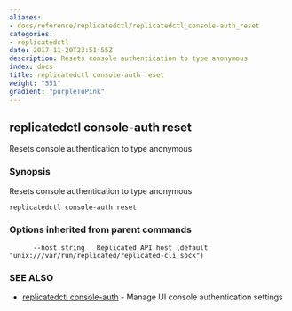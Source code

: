 ```yaml
---
aliases:
- docs/reference/replicatedctl/replicatedctl_console-auth_reset
categories:
- replicatedctl
date: 2017-11-20T23:51:55Z
description: Resets console authentication to type anonymous
index: docs
title: replicatedctl console-auth reset
weight: "551"
gradient: "purpleToPink"
---
```


## replicatedctl console-auth reset

Resets console authentication to type anonymous

### Synopsis


Resets console authentication to type anonymous

```
replicatedctl console-auth reset
```

### Options inherited from parent commands

```
      --host string   Replicated API host (default "unix:///var/run/replicated/replicated-cli.sock")
```

### SEE ALSO
* [replicatedctl console-auth](/api/replicatedctl/replicatedctl_console-auth/)	 - Manage UI console authentication settings

